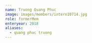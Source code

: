 ```yaml
---
name: Truong Quang Phuc 
image: images/members/intern10714.jpg 
role: formerMem
enteryear: 2018
aliases:
  - quang phuc truong
---
```

